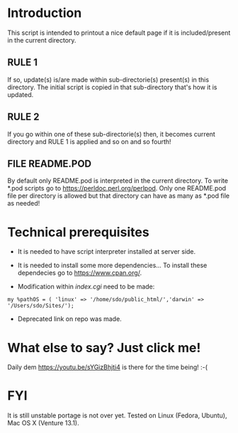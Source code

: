 # Introduction

This script is intended to printout a nice default page if it is included/present in the current directory.

## RULE 1

If so, update(s) is/are made within sub-directorie(s) present(s) in this directory. The initial script is copied in that sub-directory that's how it is updated.

## RULE 2

If you go within one of these sub-directorie(s) then, it becomes current directory and RULE 1 is applied and so on and so fourth!

## FILE README.POD

By default only README.pod is interpreted in the current directory.  To write *.pod scripts go to https://perldoc.perl.org/perlpod. Only one README.pod file per directory is allowed but that directory can have as many as *.pod file as needed!

# Technical prerequisites

- It is needed to have script interpreter installed at server side.

- It is needed to install some more dependencies... To install these dependecies go to https://www.cpan.org/.

- Modification within *index.cgi* need to be made:

```
my %pathOS = ( 'linux' => '/home/sdo/public_html/','darwin' => '/Users/sdo/Sites/');
```

- Deprecated link on repo was made.

# What else to say? Just click me!

Daily dem https://youtu.be/sYGizBhjti4 is there for the time being! :-(

# FYI

It is still unstable portage is not over yet. Tested on Linux (Fedora, Ubuntu), Mac OS X (Venture 13.1).

